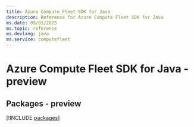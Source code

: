 ```yaml
---
title: Azure Compute Fleet SDK for Java
description: Reference for Azure Compute Fleet SDK for Java
ms.date: 09/01/2025
ms.topic: reference
ms.devlang: java
ms.service: computefleet
---
```

# Azure Compute Fleet SDK for Java - preview
## Packages - preview
[!INCLUDE [packages](compute-fleet-index.md)]